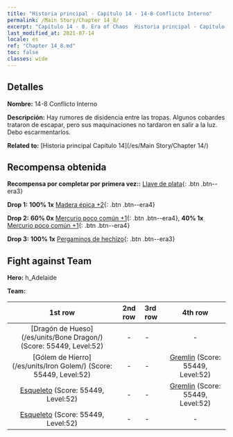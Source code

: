 ```yaml
---
title: "Historia principal - Capítulo 14 - 14-8 Conflicto Interno"
permalink: /Main Story/Chapter 14_8/
excerpt: "Capítulo 14 - 8. Era of Chaos  Historia principal - Capítulo 14_8. 14-8 Conflicto Interno"
last_modified_at: 2021-07-14
locale: es
ref: "Chapter 14_8.md"
toc: false
classes: wide
---
```


## Detalles

 **Nombre:** 14-8 Conflicto Interno

 **Descripción:** Hay rumores de disidencia entre las tropas. Algunos cobardes trataron de escapar, pero sus maquinaciones no tardaron en salir a la luz. Debo escarmentarlos.

 **Related to:** [Historia principal Capítulo 14](/es/Main Story/Chapter 14/)

## Recompensa obtenida

 **Recompensa por completar por primera vez::** [Llave de plata](/ItemsES/con_693/){: .btn .btn--era3}

 **Drop 1:** **100% 1x** [Madera épica +2](/ItemsES/mat_48/){: .btn .btn--era4}

 **Drop 2:** **60% 0x** [Mercurio poco común +1](/ItemsES/mat_42/){: .btn .btn--era4}, **40% 1x** [Mercurio poco común +1](/ItemsES/mat_42/){: .btn .btn--era4}

 **Drop 3:** **100% 1x** [Pergaminos de hechizo](/ItemsES/con_694/){: .btn .btn--era3}


## Fight against Team
 **Hero:** h_Adelaide

 **Team:**


  | 1st row | 2nd row | 3rd row | 4th row |
  |:----:|:----:|:----|:----:|
  | [Dragón de Hueso](/es/units/Bone Dragon/) (Score: 55449, Level:52)  | - | - | - |
  | [Gólem de Hierro](/es/units/Iron Golem/) (Score: 55449, Level:52)  | - | - | [Gremlin](/es/units/Gremlin/) (Score: 55449, Level:52)  |
  | [Esqueleto](/es/units/Skeleton/) (Score: 55449, Level:52)  | - | - | [Gremlin](/es/units/Gremlin/) (Score: 55449, Level:52)  |
  | [Esqueleto](/es/units/Skeleton/) (Score: 55449, Level:52)  | - | - | - |


